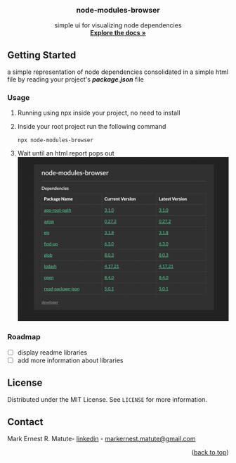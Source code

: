 <a name="readme-top"></a>

<!-- PROJECT LOGO -->
<br />
<div align="center">
<h3 align="center">node-modules-browser</h3>
  <p align="center">
    simple ui for visualizing node dependencies
    <br />
    <a href="https://github.com/MarkMatute/node-modules-browser"><strong>Explore the docs »</strong></a>
    <br />
  </p>
</div>

<!-- GETTING STARTED -->
## Getting Started

a simple representation of node dependencies consolidated in a simple html file by reading your project's ***package.json*** file

### Usage

1. Running using npx inside your project, no need to install
2. Inside your root project run the following command

    ```
    npx node-modules-browser
    ```

3. Wait until an html report pops out
![output](/output.png "output")

### Roadmap
- [ ] display readme libraries
- [ ] add more information about libraries

<!-- LICENSE -->
## License

Distributed under the MIT License. See `LICENSE` for more information.

<!-- CONTACT -->
## Contact

Mark Ernest R. Matute- [linkedin](https://www.linkedin.com/in/mark-matute/) - markernest.matute@gmail.com

<p align="right">(<a href="#readme-top">back to top</a>)</p>
